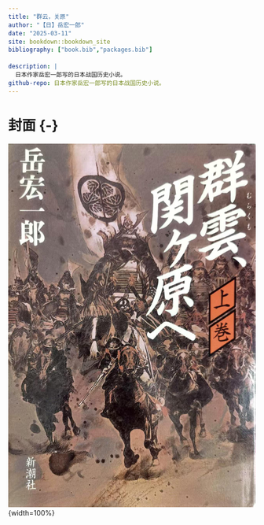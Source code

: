 ```yaml
--- 
title: "群云，关原"
author: "【日】岳宏一郎"
date: "2025-03-11"
site: bookdown::bookdown_site
bibliography: ["book.bib","packages.bib"]

description: |
  日本作家岳宏一郎写的日本战国历史小说。
github-repo: 日本作家岳宏一郎写的日本战国历史小说。
---
```


# 封面 {-}
![](image/cover.jpg){width=100%}
